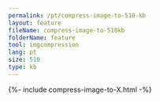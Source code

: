 ```yaml
---
permalink: /pt/compress-image-to-510-kb
layout: feature
fileName: compress-image-to-510kb
folderName: feature
tool: imgcompression
lang: pt
size: 510
type: kb
---
```


{%- include compress-image-to-X.html -%}
